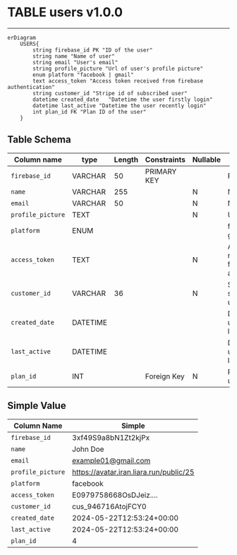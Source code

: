 # TABLE users v1.0.0

---
```mermaid
erDiagram
    USERS{
        string firebase_id PK "ID of the user"
        string name "Name of user"
        string email "User's email"
        string profile_picture "Url of user's profile picture"
        enum platform "facebook | gmail"
        text access_token "Access token received from firebase authentication"
        string customer_id "Stripe id of subscribed user"
        datetime created_date   "Datetime the user firstly login"
        datetime last_active "Datetime the user recently login"
        int plan_id FK "Plan ID of the user"
    }
```

## Table Schema
| Column name       | type    | Length | Constraints | Nullable | Remark       |
| ----------------- | ------- | ------ | ----------- | -------- | ------------ |
| `firebase_id`     | VARCHAR | 50     | PRIMARY KEY |         | Firebase UID |
| `name` | VARCHAR    | 255        |             | N        |      Name of user       | 
| `email` | VARCHAR    | 50        |             | N        |      Name of user       | 
| `profile_picture` | TEXT    |         |             | N        |      User's email       | 
| `platform` | ENUM    |         |             |         |      facebook or gmail       | 
| `access_token` | TEXT    |         |             |  N       |      Access token received from firebase authentication       | 
| `customer_id` | VARCHAR    |   36      |             |     N    |      Stripe id of subscribed user       | 
| `created_date` | DATETIME    |         |             |         |      Datetime the user firstly login       | 
| `last_active` | DATETIME    |         |             |         |      Datetime the user recently login      | 
| `plan_id` | INT    |         |   Foreign Key          |     N    |      Plan ID of the user      | 


## Simple Value
| Column Name     | Simple |
| --------------- | ------ |
| `firebase_id`   | 3xf49S9a8bN1Zt2kjPx      |
| `name` | John Doe     |
| `email`   | example01@gmail.com       |
| `profile_picture` |   https://avatar.iran.liara.run/public/25            |
| `platform`    | facebook  |
| `access_token` |   E0979758668OsDJeiz....       |
| `customer_id` |    cus_946716AtojFCY0       |
| `created_date` |    2024-05-22T12:53:24+00:00       |
| `last_active` |    2024-05-22T12:53:24+00:00       |
| `plan_id`     | 4         |

